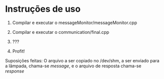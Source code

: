 # Instruções de uso

1. Compilar e executar o messageMonitor/messageMonitor.cpp

2. Compilar e executar o communication/final.cpp

3. ???

4. Profit!


Suposições feitas:
O arquivo a ser copiado no /dev/shm, a ser enviado para a lâmpada, chama-se _message_, e o arquivo de resposta chama-se _response_
